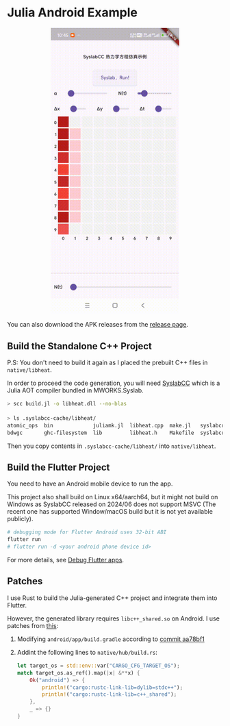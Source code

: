 # Julia Android Example

<!-- load static/output.gif and center it -->

<p align="center">
<img width="300px" src="static/output.gif">
</p>

You can also download the APK releases from the [release page](https://github.com/thautwarm/julia-android-example/releases).

## Build the Standalone C++ Project

P.S: You don't need to build it again as I placed the prebuilt C++ files in `native/libheat`.

In order to proceed the code generation, you will need [SyslabCC](https://www.tongyuan.cc/Download) which is a Julia AOT compiler bundled in MWORKS.Syslab.

```bash
> scc build.jl -o libheat.dll --no-blas

> ls .syslabcc-cache/libheat/
atomic_ops  bin             juliamk.jl  libheat.cpp  make.jl   syslabcrt-dylib       syslabcrt-io
bdwgc       ghc-filesystem  lib         libheat.h    Makefile  syslabcrt-intrinsics  win32-implib
```

Then you copy contents in `.syslabcc-cache/libheat/` into `native/libheat`.

## Build the Flutter Project

You need to have an Android mobile device to run the app.

This project also shall build on Linux x64/aarch64, but it might not build on Windows as SyslabCC released on 2024/06 does not support MSVC (The recent one has supported Window/macOS build but it is not yet available publicly).

```bash
# debugging mode for Flutter Android uses 32-bit ABI
flutter run
# flutter run -d <your android phone device id>
```

For more details, see [Debug Flutter apps](https://docs.flutter.dev/testing/debugging).


## Patches

I use Rust to build the Julia-generated C++ project and integrate them into Flutter.

However, the generated library requires `libc++_shared.so` on Android. I use patches from [this](https://github.com/Losses/rune/pull/26):

1. Modifying `android/app/build.gradle` according to [commit aa78bf1
](https://github.com/Losses/rune/commit/aa78bf17b3e73284a97165cdbf79c65c30dcc11b)

2. Addint the following lines to `native/hub/build.rs`:

    ```rust
    let target_os = std::env::var("CARGO_CFG_TARGET_OS");
    match target_os.as_ref().map(|x| &**x) {
        Ok("android") => {
            println!("cargo:rustc-link-lib=dylib=stdc++");
            println!("cargo:rustc-link-lib=c++_shared");
        },
        _ => {}
    }
    ```
